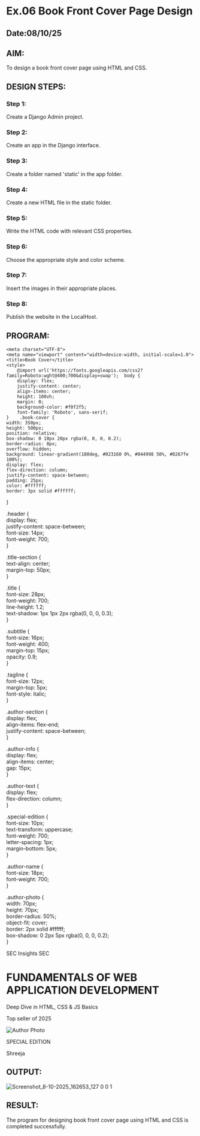 # Ex.06 Book Front Cover Page Design
## Date:08/10/25

## AIM:
To design a book front cover page using HTML and CSS.

## DESIGN STEPS:

### Step 1:
Create a Django Admin project.

### Step 2:
Create an app in the Django interface.

### Step 3:
Create a folder named 'static' in the app folder.

### Step 4:
Create a new HTML file in the static folder.

### Step 5:
Write the HTML code with relevant CSS properties.

### Step 6:
Choose the appropriate style and color scheme.

### Step 7:
Insert the images in their appropriate places.

### Step 8:
Publish the website in the LocalHost.

## PROGRAM:

<!DOCTYPE html>  <html lang="en">    <head>    
    <meta charset="UTF-8">    
    <meta name="viewport" content="width=device-width, initial-scale=1.0">    
    <title>Book Cover</title>    
    <style>    
        @import url('https://fonts.googleapis.com/css2?family=Roboto:wght@400;700&display=swap');  body {    
        display: flex;    
        justify-content: center;    
        align-items: center;    
        height: 100vh;    
        margin: 0;    
        background-color: #f0f2f5;    
        font-family: 'Roboto', sans-serif;    
    }    .book-cover {    
    width: 350px;    
    height: 500px;    
    position: relative;    
    box-shadow: 0 10px 20px rgba(0, 0, 0, 0.2);    
    border-radius: 8px;    
    overflow: hidden;    
    background: linear-gradient(180deg, #023160 0%, #044998 50%, #0267fe 100%);    
    display: flex;    
    flex-direction: column;    
    justify-content: space-between;    
    padding: 25px;    
    color: #ffffff;    
    border: 3px solid #ffffff;    
}    

.header {    
    display: flex;    
    justify-content: space-between;    
    font-size: 14px;    
    font-weight: 700;    
}    

.title-section {    
    text-align: center;    
    margin-top: 50px;    
}    

.title {    
    font-size: 28px;    
    font-weight: 700;    
    line-height: 1.2;    
    text-shadow: 1px 1px 2px rgba(0, 0, 0, 0.3);    
}    

.subtitle {    
    font-size: 16px;    
    font-weight: 400;    
    margin-top: 15px;    
    opacity: 0.9;    
}    

.tagline {    
    font-size: 12px;    
    margin-top: 5px;    
    font-style: italic;    
}    

.author-section {    
    display: flex;    
    align-items: flex-end;    
    justify-content: space-between;    
}    

.author-info {    
    display: flex;    
    align-items: center;    
    gap: 15px;    
}    
    
.author-text {    
    display: flex;    
    flex-direction: column;    
}    

.special-edition {    
    font-size: 10px;    
    text-transform: uppercase;    
    font-weight: 700;    
    letter-spacing: 1px;    
    margin-bottom: 5px;    
}    

.author-name {    
    font-size: 18px;    
    font-weight: 700;    
}    

.author-photo {    
    width: 70px;    
    height: 70px;    
    border-radius: 50%;    
    object-fit: cover;    
    border: 2px solid #ffffff;    
    box-shadow: 0 2px 5px rgba(0, 0, 0, 0.2);    
}

</style>  </head>    
<body>    
    <div class="book-cover">    
        <div class="header">    
            <span>SEC Insights</span>    
            <span>SEC</span>    
        </div>  <div class="title-section">    
        <h1 class="title">FUNDAMENTALS OF WEB APPLICATION DEVELOPMENT</h1>    
        <p class="subtitle">Deep Dive in HTML, CSS & JS Basics</p>    
        <p class="tagline">Top seller of 2025</p>    
    </div>    <div class="author-section">    
    <div class="author-info"> 
        <img src="shreeja.jpeg" alt="Author Photo" class="author-photo">   
        <div class="author-text">    
            <p class="special-edition">SPECIAL EDITION</p>    
            <p class="author-name">Shreeja</p>    
        </div>    
    </div>



## OUTPUT:



![Screenshot_8-10-2025_162653_127 0 0 1](https://github.com/user-attachments/assets/a722350c-4fa1-42c2-ae5e-38239ca8850a)

## RESULT:
The program for designing book front cover page using HTML and CSS is completed successfully.
